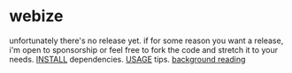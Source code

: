# webize

unfortunately there's no release yet. if for some reason you want a release, i'm open to sponsorship or feel free to fork the code and stretch it to your needs. [INSTALL](INSTALL.sh) dependencies. [USAGE](USAGE.md) tips. [background reading](LINKS.md)
